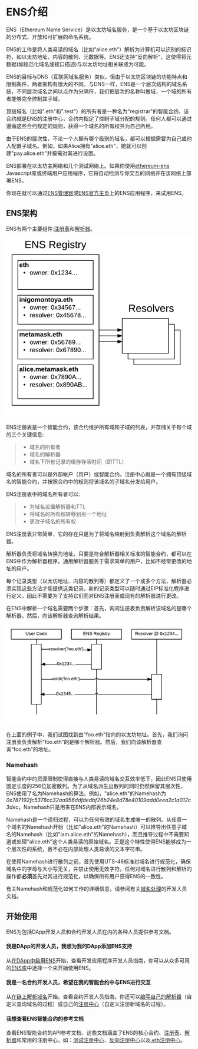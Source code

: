 # ENS介绍

ENS（Ethereum Name Service）是以太坊域名服务，是一个基于以太坊区块链的分布式、开放和可扩展的命名系统。

ENS的工作是将人类易读的域名（比如"alice.eth"）解析为计算机可以识别的标识符，如以太坊地址、内容的散列、元数据等。ENS还支持"反向解析"，这使得将元数据(如规范化域名或接口描述)与以太坊地址相关联成为可能。

ENS的目标与DNS（互联网域名服务）类似，但由于以太坊区块链的功能特点和限制条件，两者架构有很大的不同。与DNS一样，ENS是一个层次结构的域名系统，不同层次域名之间以点作为分隔符，我们把层次的名称叫做域，一个域的所有者能够完全控制其子域。

顶级域名（比如".eth"和".test"）的所有者是一种名为"registrar"的智能合约，该合约就是ENS的注册中心，合约内指定了控制子域分配的规则。任何人都可以通过遵循这些合约规定的规则，获得一个域名的所有权并为自己所用。

由于ENS的层次性，不论一个人拥有哪个级别的域名，都可以根据需要为自己或他人配置子域名。例如，如果Alice拥有"alice.eth"，她就可以创建"pay.alice.eth"并按需对其进行设置。

ENS部署在以太坊主网络和几个测试网络上。如果你使用[ethereum-ens](https://www.npmjs.com/package/ethereum-ens) Javascript库或终端用户应用程序，它将自动检测与你交互的网络并在该网络上部署ENS。

你现在就可以通过[ENS管理器](https://manager.ens.domains/)或[ENS官方主页](https://ens.domains/)上的ENS应用程序，来试用ENS。

## ENS架构

ENS有两个主要组件:[注册表](contract-api-reference/ens.md)和[解析器](contract-api-reference/publicresolver.md)。

![](.gitbook/assets/ens-architecture.png)

ENS注册表是一个智能合约，该合约维护所有域和子域的列表，并存储关于每个域的三个关键信息:

> * 域名的所有者
> * 域名的解析器
> * 域名下所有记录的缓存存活时间（即TTL）

域名的所有者可以是外部帐户（用户）或智能合约。注册中心就是一个拥有顶级域名的智能合约，并按照合约中的规则将该域名的子域名分发给用户。

ENS注册表中的域名所有者可以:

> * 为域名设置解析器和TTL
> * 将域名的所有权转移到另一个地址
> * 更改子域名的所有权

ENS注册表非常简单，它的存在只是为了将域名映射到负责解析这个域名的解析器。

解析器负责将域名转换为地址。只要是符合解析器相关标准的智能合约，都可以在ENS中作为解析器程序。通用解析器服务于需求简单的用户，比如不经常更改的地址的用户。

每个记录类型（以太坊地址、内容的散列等）都定义了一个或多个方法，解析器必须实现这些方法才能提供这类记录。新的记录类型可以随时通过EIP标准化程序进行定义，因此不需要为了支持它们而对ENS注册表或现有的解析器进行更改。

在ENS中解析一个域名需要两个步骤：首先，询问注册表负责解析该域名的是哪个解析器，然后，向该解析器查询解析结果。

![](.gitbook/assets/ens-resolving.png)

在上面的例子中，我们试图找到由"foo.eth"指向的以太坊地址。首先，我们询问注册表负责解析“foo.eth”的是哪个解析器。然后，我们向该解析器查询“foo.eth”的地址。

### Namehash

智能合约中的资源限制使得直接与人类易读的域名交互效率低下，因此ENS只使用固定长度的256位加密散列。为了从域名派生出散列的同时仍然保留其层次性，ENS使用了名为Namehash的算法。例如，"alice.eth"的Namehash为 _0x787192fc5378cc32aa956ddfdedbf26b24e8d78e40109add0eea2c1a012c3dec_，Namehash只是用来在ENS内部表示域名。

Namehash是一个递归过程，可以为任何有效的域名生成唯一的散列。从任意一个域名的Namehash开始（比如"alice.eth"的Namehash）可以推导出任意子域名的Namehash（比如"iam.alice.eth"的Namehash），而且推导过程中不需要知道或处理"alice.eth"这个人类易读的原始域名。正是这个特性使得ENS能够成为一个层次性的系统，且不必在内部处理人类易读的文本字符串。

在使用Namehash进行散列之前，首先使用UTS-46标准对域名进行规范化，确保域名中的字母与大小写无关，并禁止使用无效字符。任何对域名进行散列和解析的操作都**必须**首先对其进行规范化，以确保所有用户获得ENS的一致性。

有关Namehash和规范化如何工作的详细信息，请参阅有关[域名处理](contract-api-reference/name-processing.md)的开发人员文档。

## 开始使用

ENS为包括DApp开发人员和合约开发人员在内的各种人员提供参考文档。

#### 我是DApp的开发人员，我想为我的DApp添加ENS支持

从[在DApp中启用ENS](dapp-developer-guide/ens-enabling-your-dapp.md)开始，查看开发应用程序开发人员指南，你可以从众多可用的[ENS库](dapp-developer-guide/ens-libraries.md)中选择一个来开始使用ENS。

#### 我是一名合约开发人员，希望在我的智能合约中与ENS进行交互

从[在链上解析域名](contract-developer-guide/resolving-names-on-chain.md)开始，查看合约开发人员指南。你还可以[编写自己的解析器](contract-developer-guide/writing-a-resolver.md)（自定义查询域名的过程）或自己的[注册中心](contract-developer-guide/writing-a-registrar.md)（自定义注册新域名的过程）。

#### 我想查看ENS智能合约的参考文档

查看ENS智能合约的API参考文档，这些文档涵盖了ENS的核心合约、[注册表](contract-api-reference/ens.md)、[解析器](contract-api-reference/publicresolver.md)和常用的注册中心，如：[测试注册中心](contract-api-reference/testregistrar.md)、[反向注册中心](contract-api-reference/reverseregistrar.md)以及[.eth注册中心](contract-api-reference/.eth-permanent-registrar/)。

